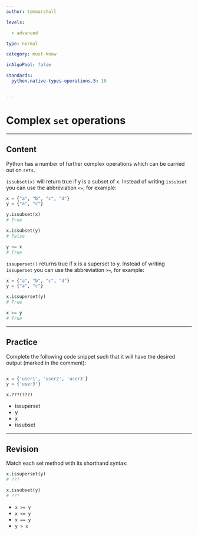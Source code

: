 ```yaml
---
author: tommarshall

levels:

  - advanced

type: normal

category: must-know

inAlgoPool: false

standards:
  python.native-types-operations.5: 10


---
```


# Complex `set` operations

---
## Content

Python has a number of further complex operations which can be carried out on `sets`.

`issubset(x)` will return true if y is a subset of x. Instead of writing `issubset` you can use the abbreviation `<=`, for example:

```python
x = {"a", "b", "c", "d"}
y = {"a", "c"}

y.issubset(x)
# True

x.issubset(y)
# False

y <= x
# True
```

`issuperset()` returns true if x is a superset to y. Instead of writing `issuperset` you can use the abbreviation `>=`, for example:

```python
x = {"a", "b", "c", "d"}
y = {"a", "c"}

x.issuperset(y)
# True

x >= y
# True
```

---
## Practice

Complete the following code snippet such that it will have the desired output (marked in the comment):

```python

x = {'user1', 'user2', 'user3'}
y = {'user3'}

x.???(???)
```
* issuperset
* y
* x
* issubset

---
## Revision

Match each set method with its shorthand syntax:
```python
x.issuperset(y)
# ???

x.issubset(y)
# ???
```

* `x >= y`
* `x <= y`
* `x == y`
* `y > x`
 
